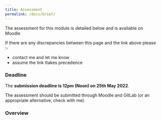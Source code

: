 ```yaml
---
title: Assessment
permalink: /docs/brief/
---
```


The assessment for this module is detailed below and is available on Moodle 

If there are any discrepancies between this page and the link above please :-  

* contact me and let me know
* assume the link ttakes precedence

### Deadline

The **submission deadline is 12pm (Noon) on 25th May 2022**.  

The assessment should be submitted through Moodle and GitLab (or an appropriate alternative, check with me).  

### Overview

